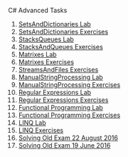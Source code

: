 <p>C# Advanced Tasks</p>
<ol>
<li><a href="https://github.com/IliyanPopov/SoftwareUniversity/tree/master/C%23OOP/C%23OOP-Advanced/1.LabSetsAndDictionaries">SetsAndDictionaries Lab</a></li>
<li><a href="https://github.com/IliyanPopov/SoftwareUniversity/tree/master/C%23OOP/C%23OOP-Advanced/2.SetsAndDictionariesExercises">SetsAndDictionaries Exercises</a></li>
<li><a href="https://github.com/IliyanPopov/SoftwareUniversity/tree/master/C%23OOP/C%23OOP-Advanced/3.StacksQueues">StacksQueues Lab</a></li>
<li><a href="https://github.com/IliyanPopov/SoftwareUniversity/tree/master/C%23OOP/C%23OOP-Advanced/4.StacksAndQueuesExercise">StacksAndQueues Exercises</a></li>
<li><a href="https://github.com/IliyanPopov/SoftwareUniversity/tree/master/C%23OOP/C%23OOP-Advanced/5.MatrixesLab">Matrixes Lab</a></li>
<li><a href="https://github.com/IliyanPopov/SoftwareUniversity/tree/master/C%23OOP/C%23OOP-Advanced/6.MatrixesExercises">Matrixes Exercises</a></li>
<li><a href="https://github.com/IliyanPopov/SoftwareUniversity/tree/master/C%23OOP/C%23OOP-Advanced/7.StreamsAndFilesExercise">StreamsAndFiles Exercises</a></li>
<li><a href="https://github.com/IliyanPopov/SoftwareUniversity/tree/master/C%23OOP/C%23OOP-Advanced/8.%20ManualStringProcessingLab">ManualStringProcessing Lab</a></li>
<li><a href="https://github.com/IliyanPopov/SoftwareUniversity/tree/master/C%23OOP/C%23OOP-Advanced/9.ManualStringProcessingExercises">ManualStringProcessing Exercises</a></li>
<li><a href="https://github.com/IliyanPopov/SoftwareUniversity/tree/master/C%23OOP/C%23OOP-Advanced/10.RegularExpressionsLab">Regular Expressions Lab</a></li>
<li><a href="https://github.com/IliyanPopov/SoftwareUniversity/tree/master/C%23OOP/C%23OOP-Advanced/11.RegularExpressionsExercise">Regular Expressions Exercises</a></li>
<li><a href="https://github.com/IliyanPopov/SoftwareUniversity/tree/master/C%23OOP/C%23OOP-Advanced/12.FunctionalProgrammingLab">Functional Programming Lab</a></li>
<li><a href="https://github.com/IliyanPopov/SoftwareUniversity/tree/master/C%23OOP/C%23OOP-Advanced/13.FunctionalProgrammingExercises">Functional Programming Exercises</a></li>
<li><a href="https://github.com/IliyanPopov/SoftwareUniversity/tree/master/C%23OOP/C%23OOP-Advanced/14.LINQLab">LINQ Lab</a></li>
<li><a href="https://github.com/IliyanPopov/SoftwareUniversity/tree/master/C%23OOP/C%23OOP-Advanced/15.LINQExercises">LINQ Exercises</a></li>
<li><a href="https://github.com/IliyanPopov/SoftwareUniversity/tree/master/C%23OOP/C%23OOP-Advanced/16.SolvingOldExam22August2016">Solving Old Exam 22 August 2016</a></li>
<li><a href="https://github.com/IliyanPopov/SoftwareUniversity/tree/master/C%23OOP/C%23OOP-Advanced/17.SolvingOldExam19June2016">Solving Old Exam 19 June 2016</a></li>
</ol>